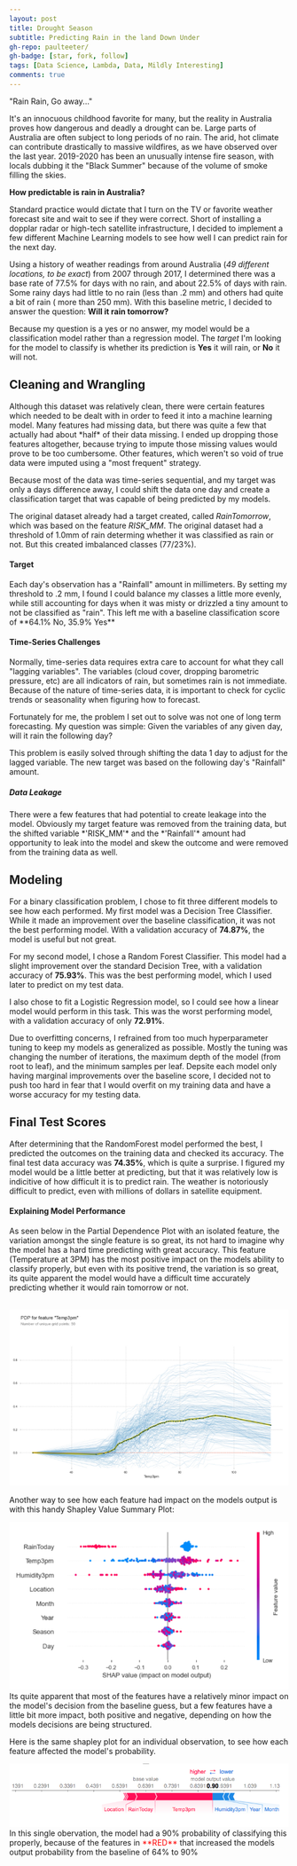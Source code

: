 ```yaml
---
layout: post
title: Drought Season
subtitle: Predicting Rain in the land Down Under
gh-repo: paulteeter/
gh-badge: [star, fork, follow]
tags: [Data Science, Lambda, Data, Mildly Interesting]
comments: true
---
```


"Rain Rain, Go away..."

It's an innocuous childhood favorite for many, but the reality in Australia proves how dangerous and deadly a drought can be. Large parts of Australia are often
subject to long periods of no rain. The arid, hot climate can contribute drastically to massive wildfires, as we have observed over the last year. 2019-2020
has been an unusually intense fire season, with locals dubbing it the "Black Summer" because of the volume of smoke filling the skies.

**How predictable is rain in Australia?**

Standard practice would dictate that I turn on the TV or favorite weather forecast site and wait to see if they were correct.
Short of installing a dopplar radar or high-tech satellite infrastructure, I decided to implement a few different Machine Learning models to see how well I can predict rain for the next day.

Using a history of weather readings from around Australia (*49 different locations, to be exact*) from 2007 through 2017, I determined there was a base rate of 77.5% for days with no rain, and about 22.5% of days with rain. Some rainy days had little to no rain (less than .2 mm) and others had quite a bit of rain ( more than 250 mm). With this baseline metric, I decided to answer the question: **Will it rain tomorrow?**

Because my question is a yes or no answer, my model would be a classification model rather than a regression model. The *target* I'm looking for the model to classify is whether its prediction is **Yes** it will rain, or **No** it will not.

<h2>Cleaning and Wrangling</h2>
Although this dataset was relatively clean, there were certain features which needed to be dealt with in order to feed it into a machine learning model. Many features had missing data, but there was quite a few that actually had about *half* of their data missing. I ended up dropping those features altogether, because trying to impute those missing values would prove to be too cumbersome. Other features, which weren't so void of true data were imputed using a "most frequent" strategy. 

Because most of the data was time-series sequential, and my target was only a days difference away, I could shift the data one day and create a classification target that was capable of being predicted by my models. 

The original dataset already had a target created, called *RainTomorrow*, which was based on the feature *RISK_MM*. The original dataset had a threshold of 1.0mm of rain determing whether it was classified as rain or not. But this created imbalanced classes (77/23%). 

<h4>Target</h4>
Each day's observation has a "Rainfall" amount in millimeters. By setting my threshold to .2 mm, I found I could balance my classes a little more evenly, while still accounting for days when it was misty or drizzled a tiny amount to not be classified as "rain". This left me with a baseline classification score of **64.1% No, 35.9% Yes**


<h4>Time-Series Challenges</h4>
Normally, time-series data requires extra care to account for what they call "lagging variables". The variables (cloud cover, dropping barometric pressure, etc) are all indicators of rain, but sometimes rain is not immediate. Because of the nature of time-series data, it is important to check for cyclic trends or seasonality when figuring how to forecast. 

Fortunately for me, the problem I set out to solve was not one of long term forecasting. My question was simple: Given the variables of any given day, will it rain the following day?

This problem is easily solved through shifting the data 1 day to adjust for the lagged variable. The new target was based on the following day's "Rainfall" amount.

<h5>Data Leakage</h5>
There were a few features that had potential to create leakage into the model. Obviously my target feature was removed from the training data, but the shifted variable *'RISK_MM'* and the *'Rainfall'* amount had opportunity to leak into the model and skew the outcome and were removed from the training data as well.

<h2>Modeling</h2>

For a binary classification problem, I chose to fit three different models to see how each performed. My first model was a Decision Tree Classifier. While it made an improvement over the baseline classification, it was not the best performing model. With a validation accuracy of **74.87%**, the model is useful but not great.

For my second model, I chose a Random Forest Classifier. This model had a slight improvement over the standard Decision Tree, with a validation accuracy of **75.93%**. This was the best performing model, which I used later to predict on my test data.

I also chose to fit a Logistic Regression model, so I could see how a linear model would perform in this task. This was the worst performing model, with a validation accuracy of only **72.91%**. 

Due to overfitting concerns, I refrained from too much hyperparameter tuning to keep my models as generalized as possible. Mostly the tuning was changing the number of iterations, the maximum depth of the model (from root to leaf), and the minimum samples per leaf. Depsite each model only having marginal improvements over the baseline score, I decided not to push too hard in fear that I would overfit on my training data and have a worse accuracy for my testing data.


<h2>Final Test Scores</h2>

After determining that the RandomForest model performed the best, I predicted the outcomes on the training data and checked its accuracy. The final test data accuracy was **74.35%**, which is quite a surprise. I figured my model would be a little better at predicting, but that it was relatively low is indicitive of how difficult it is to predict rain. The weather is notoriously difficult to predict, even with millions of dollars in satellite equipment.


<h4>Explaining Model Performance</h4>

As seen below in the Partial Dependence Plot with an isolated feature, the variation amongst the single feature is so great, its not hard to imagine why the model has a hard time predicting with great accuracy. This feature (Temperature at 3PM) has the most positive impact on the models ability to classify properly, but even with its positive trend, the variation is so great, its quite apparent the model would have a difficult time accurately predicting whether it would rain tomorrow or not.
<br /><br />
<div id="wrapper">
  <div class="container">
    <img class="image" src="/assets/img/PDP_Isolate.png" alt="PDP Isolate" />
  </div>
</div>
  
Another way to see how each feature had impact on the models output is with this handy Shapley Value Summary Plot: <br />
<div id="wrapper">
  <div class="container">
      <img class="image" src="/assets/img/shap_summary.png" alt="Shapley Value Summary Plot" />
  </div>
</div>
Its quite apparent that most of the features have a relatively minor impact on the model's decision from the baseline guess, but a few features have a little bit more impact, both positive and negative, depending on how the models decisions are being structured.


Here is the same shapley plot for an individual observation, to see how each feature affected the model's probability.
<div id="wrapper">
  <div class="container">
      <img class="image" src="/assets/img/ind_shap_plot.png" alt="Shapley Forceplot for Individual Observation" />
  </div>
</div>
In this single obervation, the model had a 90% probability of classifying this properly, because of the features in <font color=#ff0000>**RED**</font> that increased the models output probability from the baseline of 64% to 90%
